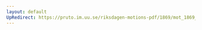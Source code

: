 ```yaml
---
layout: default
UpRedirect: https://pruto.im.uu.se/riksdagen-motions-pdf/1869/mot_1869__ak__122.pdf
---
```

